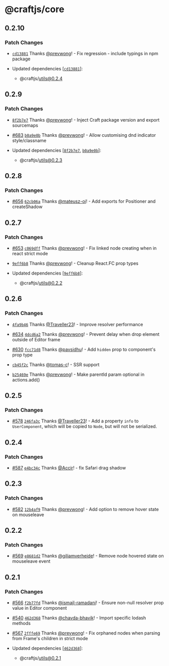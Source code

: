 # @craftjs/core

## 0.2.10

### Patch Changes

- [`cd13881`](https://github.com/prevwong/craft.js/commit/cd1388144637c8e788e8e245cbcb42d9d2490e12) Thanks [@prevwong](https://github.com/prevwong)! - Fix regression - include typings in npm package

- Updated dependencies [[`cd13881`](https://github.com/prevwong/craft.js/commit/cd1388144637c8e788e8e245cbcb42d9d2490e12)]:
  - @craftjs/utils@0.2.4

## 0.2.9

### Patch Changes

- [`8f2b7e7`](https://github.com/prevwong/craft.js/commit/8f2b7e7e334195956723cb295a277d3ed17fb0e4) Thanks [@prevwong](https://github.com/prevwong)! - Inject Craft package version and export sourcemaps

* [#683](https://github.com/prevwong/craft.js/pull/683) [`b0a9e0b`](https://github.com/prevwong/craft.js/commit/b0a9e0bc65ebbc770a1ad093fac3e052d86fc2dc) Thanks [@prevwong](https://github.com/prevwong)! - Allow customising dnd indicator style/classname

* Updated dependencies [[`8f2b7e7`](https://github.com/prevwong/craft.js/commit/8f2b7e7e334195956723cb295a277d3ed17fb0e4), [`b0a9e0b`](https://github.com/prevwong/craft.js/commit/b0a9e0bc65ebbc770a1ad093fac3e052d86fc2dc)]:
  - @craftjs/utils@0.2.3

## 0.2.8

### Patch Changes

- [#656](https://github.com/prevwong/craft.js/pull/656) [`62cb06a`](https://github.com/prevwong/craft.js/commit/62cb06aa3f4f8747f52998112ca66943d72322b4) Thanks [@mateusz-oi](https://github.com/mateusz-oi)! - Add exports for Positioner and createShadow

## 0.2.7

### Patch Changes

- [#653](https://github.com/prevwong/craft.js/pull/653) [`c069dff`](https://github.com/prevwong/craft.js/commit/c069dff47176541361cd0cf1769830176c07eb99) Thanks [@prevwong](https://github.com/prevwong)! - Fix <Element /> linked node creating when in react strict mode

* [`9eff6b8`](https://github.com/prevwong/craft.js/commit/9eff6b811933da34f33143212bfb87b1a24829fe) Thanks [@prevwong](https://github.com/prevwong)! - Cleanup React.FC prop types

* Updated dependencies [[`9eff6b8`](https://github.com/prevwong/craft.js/commit/9eff6b811933da34f33143212bfb87b1a24829fe)]:
  - @craftjs/utils@0.2.2

## 0.2.6

### Patch Changes

- [`4fa9b46`](https://github.com/prevwong/craft.js/commit/4fa9b4654c75f75dbcb4fff0a7abc61b94984319) Thanks [@Traveller23](https://github.com/Traveller23)! - Improve resolver performance

* [#634](https://github.com/prevwong/craft.js/pull/634) [`4dcd6a2`](https://github.com/prevwong/craft.js/commit/4dcd6a202b1740035967856b04f612f834030b6c) Thanks [@prevwong](https://github.com/prevwong)! - Prevent delay when drop element outside of Editor frame

- [#630](https://github.com/prevwong/craft.js/pull/630) [`fcc71d8`](https://github.com/prevwong/craft.js/commit/fcc71d81cb27ea3a5f7d5550785dfbff19690926) Thanks [@pavsidhu](https://github.com/pavsidhu)! - Add `hidden` prop to <Element /> component's prop type

* [`cb45f2c`](https://github.com/prevwong/craft.js/commit/cb45f2c8785e7ce048c52e841b7d034d4059142a) Thanks [@tomas-c](https://github.com/tomas-c)! - SSR support

- [`b25469e`](https://github.com/prevwong/craft.js/commit/b25469ecc7ffb59fa1f43d3664e002c1e2a5bd46) Thanks [@prevwong](https://github.com/prevwong)! - Make parentId param optional in actions.add()

## 0.2.5

### Patch Changes

- [#578](https://github.com/prevwong/craft.js/pull/578) [`246fa3c`](https://github.com/prevwong/craft.js/commit/246fa3caa7667e1bb78f73ff0bb96e06f152a266) Thanks [@Traveller23](https://github.com/Traveller23)! - Add a property `info` to `UserComponent`, which will be copied to `Node`, but will not be serialized.

## 0.2.4

### Patch Changes

- [#587](https://github.com/prevwong/craft.js/pull/587) [`e4bc34c`](https://github.com/prevwong/craft.js/commit/e4bc34c5956c119f5c99cf2baf6eec5fa8852763) Thanks [@Accir](https://github.com/Accir)! - fix Safari drag shadow

## 0.2.3

### Patch Changes

- [#582](https://github.com/prevwong/craft.js/pull/582) [`12b4af9`](https://github.com/prevwong/craft.js/commit/12b4af96b5571be422aba375417135fd62f62b22) Thanks [@prevwong](https://github.com/prevwong)! - Add option to remove hover state on mouseleave

## 0.2.2

### Patch Changes

- [#569](https://github.com/prevwong/craft.js/pull/569) [`e8681d2`](https://github.com/prevwong/craft.js/commit/e8681d25720caf68e0b0cfc635474f94486c7bdd) Thanks [@giliamverheide](https://github.com/giliamverheide)! - Remove node hovered state on mouseleave event

## 0.2.1

### Patch Changes

- [#566](https://github.com/prevwong/craft.js/pull/566) [`f2b77fd`](https://github.com/prevwong/craft.js/commit/f2b77fdb2af0fd8b638c37fc3feb42d9e8f3f1d4) Thanks [@ismajl-ramadani](https://github.com/ismajl-ramadani)! - Ensure non-null resolver prop value in Editor component

* [#540](https://github.com/prevwong/craft.js/pull/540) [`462d368`](https://github.com/prevwong/craft.js/commit/462d368e1ffd2a8b7ae987beae8a64720b4bdf67) Thanks [@chavda-bhavik](https://github.com/chavda-bhavik)! - Import specific lodash methods

- [#567](https://github.com/prevwong/craft.js/pull/567) [`2fffe69`](https://github.com/prevwong/craft.js/commit/2fffe6951af8e49a9b8389602d162fc3b38662a2) Thanks [@prevwong](https://github.com/prevwong)! - Fix orphaned nodes when parsing from Frame's children in strict mode

- Updated dependencies [[`462d368`](https://github.com/prevwong/craft.js/commit/462d368e1ffd2a8b7ae987beae8a64720b4bdf67)]:
  - @craftjs/utils@0.2.1
